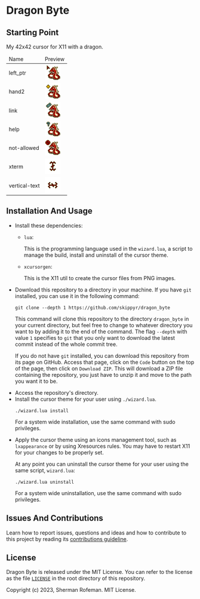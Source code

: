 <h1>Dragon Byte</h1>
	<h2>Starting Point</h2>
		<p>My 42x42 cursor for X11 with a dragon.</p>
		<table>
			<thead>
				<tr>
					<td>Name</td>
					<td>Preview</td>
				</tr>
			</thead>
			<body>
				<tr>
					<td>left_ptr</td>
					<td><img src="./source_images/left_ptr.png"/></td>
				</tr>
				<tr>
					<td>hand2</td>
					<td><img src="./source_images/hand2.png"/></td>
				</tr>
				<tr>
					<td>link</td>
					<td><img src="./source_images/link.png"/></td>
				</tr>
				<tr>
					<td>help</td>
					<td><img src="./source_images/help.png"/></td>
				</tr>
				<tr>
					<td>not-allowed</td>
					<td><img src="./source_images/not-allowed.png"/></td>
				</tr>
				<tr>
					<td>xterm</td>
					<td><img src="./source_images/xterm.png"/></td>
				</tr>
				<tr>
					<td>vertical-text</td>
					<td><img src="./source_images/vertical-text.png"/></td>
				</tr>
			</body>
		</table>
	<h2>Installation And Usage</h2>
		<ul>
			<li>Install these dependencies:</li>
				<ul>
					<li><code>lua</code>:</li>
					<p>This is the programming language used in the <code>wizard.lua</code>, a script to manage the build, install and uninstall of the cursor theme.</p>
					<li><code>xcursorgen</code>:</li>
					<p>This is the X11 util to create the cursor files from PNG images.</p>
				</ul>
			<li>Download this repository to a directory in your machine. If you have <code>git</code> installed, you can use it in the following command:</li>
			<pre><code>git clone --depth 1 https://github.com/skippyr/dragon_byte</code></pre>
			<p>This command will clone this repository to the directory <code>dragon_byte</code> in your current directory, but feel free to change to whatever directory you want to by adding it to the end of the command. The flag <code>--depth</code> with value <code>1</code> specifies to <code>git</code> that you only want to download the latest commit instead of the whole commit tree.</p>
			<p>If you do not have <code>git</code> installed, you can download this repository from its page on GitHub. Access that page, click on the <code>Code</code> button on the top of the page, then click on <code>Download ZIP</code>. This will download a ZIP file containing the repository, you just have to unzip it and move to the path you want it to be.</p>
			<li>Access the repository's directory.</li>
			<li>Install the cursor theme for your user using <code>./wizard.lua</code>.</li>
			<pre><code>./wizard.lua install</code></pre>
			<p>For a system wide installation, use the same command with sudo privileges.</p>
			<li>Apply the cursor theme using an icons management tool, such as <code>lxappearance</code> or by using Xresources rules. You may have to restart X11 for your changes to be properly set.</li>
			<p>At any point you can uninstall the cursor theme for your user using the same script, <code>wizard.lua</code>:</p>
			<pre><code>./wizard.lua uninstall</code></pre>
			<p>For a system wide uninstallation, use the same command with sudo privileges.</p>
		</ul>
	<h2>Issues And Contributions</h2>
		<p>Learn how to report issues, questions and ideas and how to contribute to this project by reading its <a href="https://skippyr.github.io/materials/pages/contributions_guideline.html">contributions guideline</a>.</p>
	<h2>License</h2>
		<p>Dragon Byte is released under the MIT License. You can refer to the license as the file <code><a href="https://github.com/skippyr/dragon_byte/blob/main/LICENSE">LICENSE</a></code> in the root directory of this repository.</p>
		<p>Copyright (c) 2023, Sherman Rofeman. MIT License.</p>

